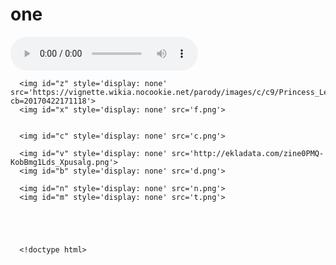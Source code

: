# one<!DOCTYPE html>
<html>
<head>
    
  <meta charset="utf-8">
  <meta name="viewport" content="width=device-width">
<script src="https://code.jquery.com/jquery-3.1.0.js"></script>
<script src="script.js"></script>
<link rel="stylesheet" type="text/css" href="style.css">



</audio>
</audio>

  <title>JS Bin</title>
</head>
<body>
      <audio controls>
        <source src="" type="audio/mpeg">
      Your browser does not support the audio element.
      </audio>
      
  
  
      <img id="z" style='display: none' src='https://vignette.wikia.nocookie.net/parody/images/c/c9/Princess_Leia_Organa.png/revision/latest?cb=20170422171118'>
      <img id="x" style='display: none' src='f.png'>
      
      
      <img id="c" style='display: none' src='c.png'>
      
      <img id="v" style='display: none' src='http://ekladata.com/zine0PMQ-KobBmg1Lds_Xpusalg.png'>
      <img id="b" style='display: none' src='d.png'>
      
      <img id="n" style='display: none' src='n.png'>
      <img id="m" style='display: none' src='t.png'>

     
     


      <!doctype html>

<html>

<head>


